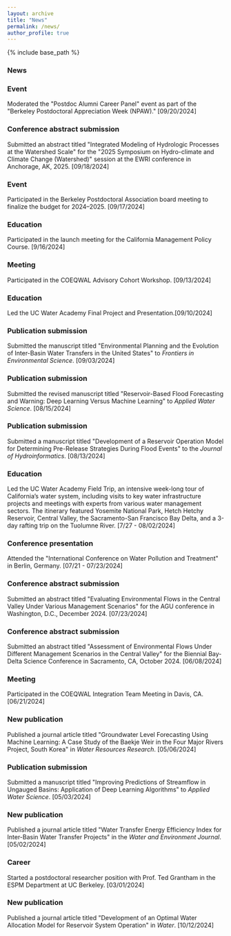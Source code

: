 ```yaml
---
layout: archive
title: "News"
permalink: /news/
author_profile: true
---
```


{% include base_path %}

### News

### Event
Moderated the "Postdoc Alumni Career Panel" event as part of the "Berkeley Postdoctoral Appreciation Week (NPAW)." [09/20/2024]
### Conference abstract submission
Submitted an abstract titled "Integrated Modeling of Hydrologic Processes at the Watershed Scale" for the "2025 Symposium on Hydro-climate and Climate Change (Watershed)" session at the EWRI conference in Anchorage, AK, 2025. [09/18/2024]
### Event
Participated in the Berkeley Postdoctoral Association board meeting to finalize the budget for 2024–2025. [09/17/2024]
### Education
Participated in the launch meeting for the California Management Policy Course. [9/16/2024]
### Meeting
Participated in the COEQWAL Advisory Cohort Workshop. [09/13/2024]
### Education
Led the UC Water Academy Final Project and Presentation.[09/10/2024]
### Publication submission
Submitted the manuscript titled "Environmental Planning and the Evolution of Inter-Basin Water Transfers in the United States" to _Frontiers in Environmental Science_. [09/03/2024]
### Publication submission
Submitted the revised manuscript titled "Reservoir-Based Flood Forecasting and Warning: Deep Learning Versus Machine Learning" to _Applied Water Science_. [08/15/2024]
### Publication submission
Submitted a manuscript titled "Development of a Reservoir Operation Model for Determining Pre-Release Strategies During Flood Events" to the _Journal of Hydroinformatics_. [08/13/2024]
### Education
Led the UC Water Academy Field Trip, an intensive week-long tour of California’s water system, including visits to key water infrastructure projects and meetings with experts from various water management sectors. The itinerary featured Yosemite National Park, Hetch Hetchy Reservoir, Central Valley, the Sacramento-San Francisco Bay Delta, and a 3-day rafting trip on the Tuolumne River. [7/27 - 08/02/2024]
### Conference presentation
Attended the "International Conference on Water Pollution and Treatment" in Berlin, Germany. [07/21 - 07/23/2024]
### Conference abstract submission
Submitted an abstract titled "Evaluating Environmental Flows in the Central Valley Under Various Management Scenarios" for the AGU conference in Washington, D.C., December 2024. [07/23/2024]
### Conference abstract submission
Submitted an abstract titled "Assessment of Environmental Flows Under Different Management Scenarios in the Central Valley" for the Biennial Bay-Delta Science Conference in Sacramento, CA, October 2024. [06/08/2024]
### Meeting
Participated in the COEQWAL Integration Team Meeting in Davis, CA. [06/21/2024]
### New publication
Published a journal article titled "Groundwater Level Forecasting Using Machine Learning: A Case Study of the Baekje Weir in the Four Major Rivers Project, South Korea" in _Water Resources Research_. [05/06/2024]
### Publication submission
Submitted a manuscript titled "Improving Predictions of Streamflow in Ungauged Basins: Application of Deep Learning Algorithms" to _Applied Water Science_. [05/03/2024]
### New publication
Published a journal article titled "Water Transfer Energy Efficiency Index for Inter-Basin Water Transfer Projects" in the _Water and Environment Journal_. [05/02/2024]
### Career
Started a postdoctoral researcher position with Prof. Ted Grantham in the ESPM Department at UC Berkeley. [03/01/2024]
### New publication
Published a journal article titled "Development of an Optimal Water Allocation Model for Reservoir System Operation" in _Water_. [10/12/2024]
